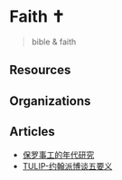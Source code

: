 # Faith ✝️

> bible & faith

## Resources

<CardsGrid :sites="resources" />

## Organizations

<CardsGrid :sites="organizations" />

## Articles

-   [保罗事工的年代研究](https://dwellcc.org/learning/essays/chronological-study-pauls-ministry)
-   [TULIP-约翰派博谈五要义](https://www.desiringgod.org/articles/what-we-believe-about-the-five-points-of-calvinism)

<script>
export default {
  data() {
    return {
      resources: [
        {
          name: "Monergism",
          desc: "Articles, MP3s & Resources on the Historic Christian Faith",
          link: "https://www.monergism.com/"
        },
        {
          name: "Crossway",
          desc: "crossway(十架路)书店",
          link: "https://www.crossway.org/books/"
        },
        {
          name: "归正经典书籍 500套+",
          desc: "线上有声书",
          link: "https://h.land/blog/55555"
        },
        {
          name: "Aleph with Beth",
          desc: "免费希伯来语课程，包括线上视频",
          link: "https://freehebrew.online/zh/home-chinese/"
        },
        {
          name: "Sermonaudio",
          desc: "讲道录音",
          link: "https://www.sermonaudio.com/main.asp"
        },
        {
          name: "归正福音",
          desc: "福音书籍、文章",
          link: "http://www.guizheng.net/jiaohui/jiaohui.htm"
        },
        {
          name: "Biblegateway",
          desc: "线上圣经，多语种，多译本",
          link: "https://www.biblegateway.com/"
        },
        {
          name: "圣经简报站",
          desc: "查经PPT、视频网站，林清晖/许娴(灵恩派)建立",
          link: "http://www.sjppt.net/index-s.htm#gsc.tab=0"
        }
      ],
      organizations: [
        {
          name: "Ligonier",
          desc: "R.C. Sproul",
          link: "https://www.ligonier.org/"
        },
        {
          name: "Desiring God",
          desc: "John Piper",
          link: "https://www.desiringgod.org/"
        },
        {
          name: "Grace to You",
          desc: "John MacArthur",
          link: "https://www.gty.org/"
        },
        {
          name: "Canon Press",
          desc: "Douglas Wilson",
          link: "https://canonpress.com/"
        },
        {
          name: "Truth for Life",
          desc: "Alistair Begg",
          link: "https://www.truthforlife.org/"
        }
      ]
    }
  }
}
</script>
